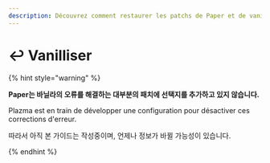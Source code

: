 ```yaml
---
description: Découvrez comment restaurer les patchs de Paper et de vanille.
---
```


# ↩️ Vanilliser

{% hint style="warning" %}

**Paper는 바닐라의 오류를 해결하는 대부분의 패치에 선택지를 추가하고 있지 않습니다.**

Plazma est en train de développer une configuration pour désactiver ces corrections d'erreur.

따라서 아직 본 가이드는 작성중이며, 언제나 정보가 바뀔 가능성이 있습니다.

{% endhint %}
